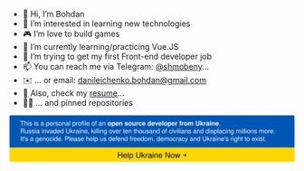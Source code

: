 - 👋 Hi, I’m Bohdan
- 👀 I’m interested in learning new technologies
- 🎮 I’m love to build games
- 🌱 I’m currently learning/practicing Vue.JS
- 💼 I’m trying to get my first Front-end developer job
- 📫 You can reach me via Telegram: [@shmobeny](https://t.me/shmobeny)...
- ✉️ ... or email: danileichenko.bohdan@gmail.com
- 📂 Also, check my [resume](https://github.com/Shmobeny/Shmobeny/raw/main/CV%20Danileichenko%20Bohdan%20JS%20Trainee.pdf)...
- 👨‍💻 ... and pinned repositories

[![Stand With Ukraine](https://raw.githubusercontent.com/vshymanskyy/StandWithUkraine/main/banner-personal-page.svg)](https://stand-with-ukraine.pp.ua)
